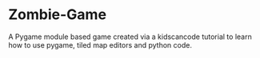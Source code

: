 # Zombie-Game
A Pygame module based game created via a kidscancode tutorial to learn how to use pygame, tiled map editors and python code. 
